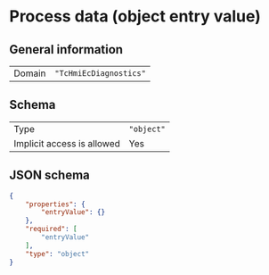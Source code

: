 # Process data (object entry value)

## General information

|  |  |
| - | - |
| Domain | `"TcHmiEcDiagnostics"` |

## Schema

|  |  |
| - | - |
| Type | `"object"` |
| Implicit access is allowed | Yes |

## JSON schema

```json
{
    "properties": {
        "entryValue": {}
    },
    "required": [
        "entryValue"
    ],
    "type": "object"
}
```

